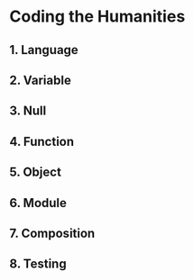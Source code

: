 # Coding the Humanities

## 1. Language

## 2. Variable

## 3. Null

## 4. Function

## 5. Object

## 6. Module

## 7. Composition

## 8. Testing
